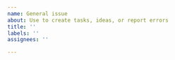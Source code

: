 ```yaml
---
name: General issue
about: Use to create tasks, ideas, or report errors
title: ''
labels: ''
assignees: ''

---
```

